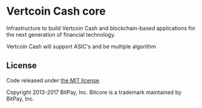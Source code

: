Vertcoin Cash core
==================


Infrastructure to build Vertcoin Cash and blockchain-based applications for the next generation of financial technology.

Vertcoin Cash will support ASIC's and be multiple algorithm

## License

Code released under [the MIT license](https://github.com/vertcoincash-project/vertcashcore/blob/master/LICENSE).

Copyright 2013-2017 BitPay, Inc. Bitcore is a trademark maintained by BitPay, Inc.
